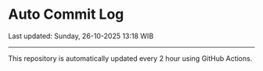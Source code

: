 # Auto Commit Log

Last updated: Sunday, 26-10-2025 13:18 WIB

---

This repository is automatically updated every 2 hour using GitHub Actions.
